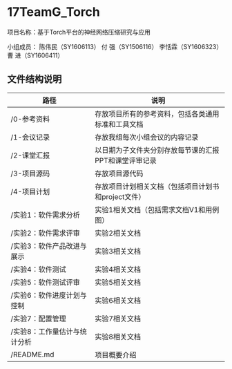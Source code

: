 # 17TeamG_Torch
项目名称：基于Torch平台的神经网络压缩研究与应用

小组成员：
陈伟民（SY1606113）
付  强（SY1506116）
李恬霖（SY1606323）
曹  进（SY1606411）


## 文件结构说明


| 路径 | 说明 |
| --- | --- |
| /0-参考资料 | 存放项目所有的参考资料，包括各类通用标准和工具文档 |
| /1-会议记录 | 存放我组每次小组会议的内容记录 |
| /2-课堂汇报 | 以日期为子文件夹分别存放每节课的汇报PPT和课堂评审记录 |
| /3-项目源码 | 存放项目源代码 |
| /4-项目计划 | 存放项目计划相关文档（包括项目计划书和project文件）|
| /实验1：软件需求分析 | 实验1相关文档（包括需求文档V1和用例图）|
| /实验2：软件需求评审 | 实验2相关文档 |
| /实验3：软件产品改进与展示 | 实验3相关文档 |
| /实验4：软件测试 | 实验4相关文档 |
| /实验5：软件测试评审 | 实验5相关文档 |
| /实验6：软件进度计划与控制 | 实验6相关文档 |
| /实验7：配置管理 | 实验7相关文档 |
| /实验8：工作量估计与统计分析 | 实验8相关文档 |
| /README.md | 项目概要介绍 |
